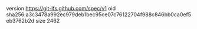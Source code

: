 version https://git-lfs.github.com/spec/v1
oid sha256:a3c3478a992ec979deb1bec95ce07c76122704f988c846bb0ca0ef5eb3762b2d
size 2462
